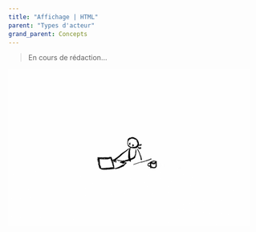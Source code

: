 ```yaml
---
title: "Affichage | HTML"
parent: "Types d'acteur"
grand_parent: Concepts
---
```



> En cours de rédaction...

![SynApps](../../assets/under-progress.gif)
